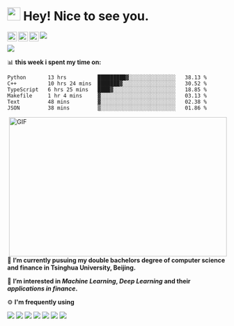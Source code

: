 <h1><img src="https://emojis.slackmojis.com/emojis/images/1531849430/4246/blob-sunglasses.gif?1531849430" width="30"/> Hey! Nice to see you.</h1>

<a href="https://twitter.com/Richard40071506">
  <img align="left" alt="Richard's Twitter | Twitter" width="22px" src="https://raw.githubusercontent.com/peterthehan/peterthehan/master/assets/twitter.svg" />
</a>
<a href="https://www.linkedin.com/in/shuai-song-21a98320b/">
  <img align="left" alt="Richard's LinkedIN" width="22px" src="https://raw.githubusercontent.com/peterthehan/peterthehan/master/assets/linkedin.svg" />
</a>
<a href="https://www.kaggle.com/richardsong268">
  <img align="left" alt="Richard's Kaggle" width="22px" src="https://storage.scolary.com/storage/file/public/71b68248-ba0a-4b26-b15f-0c77cdf341cd.svg" />
</a>
<img src="https://visitor-badge.glitch.me/badge?page_id=richards0268.richards0268">

![](https://github-readme-stats.vercel.app/api?username=richards0268)


📊 **this week i spent my time on:**
<!--START_SECTION:waka-->

```text
Python       13 hrs          █████████▓░░░░░░░░░░░░░░░   38.13 %
C++          10 hrs 24 mins  ███████▓░░░░░░░░░░░░░░░░░   30.52 %
TypeScript   6 hrs 25 mins   ████▓░░░░░░░░░░░░░░░░░░░░   18.85 %
Makefile     1 hr 4 mins     ▓░░░░░░░░░░░░░░░░░░░░░░░░   03.13 %
Text         48 mins         ▓░░░░░░░░░░░░░░░░░░░░░░░░   02.38 %
JSON         38 mins         ▒░░░░░░░░░░░░░░░░░░░░░░░░   01.86 %
```

<!--END_SECTION:waka-->
<img align="right" alt="GIF" src="https://github.com/abhisheknaiidu/abhisheknaiidu/blob/master/code.gif?raw=true" width="500" height="320" />

🔭 **I’m currently pusuing my double bachelors degree of computer science and finance in Tsinghua University, Beijing.**

🌱 **I’m interested in _Machine Learning_, _Deep Learning_  and their _applications in finance_.**

⚙ **I'm frequently using**
  <div align="left">
  <img src="https://img.shields.io/badge/Jupyter-grey?style=for-the-badge&logo=Jupyter">
  <img src="https://img.shields.io/badge/Pytorch-FF6F00?style=for-the-badge&logo=pytorch&logoColor=white">
  <img src="https://img.shields.io/badge/Python-3776AB?style=for-the-badge&logo=python&logoColor=white">
  <img src="https://img.shields.io/badge/C%2B%2B-00599C?style=for-the-badge&logo=c%2B%2B&logoColor=white">
  <img src="https://img.shields.io/badge/Visual_Studio_Code-0078D4?style=for-the-badge&logo=visual%20studio%20code&logoColor=white">
  <img src="https://img.shields.io/badge/GIT-E44C30?style=for-the-badge&logo=git&logoColor=white">
  <img src="https://img.shields.io/badge/Linux-FCC624?style=for-the-badge&logo=linux&logoColor=black">
  
  </div>




